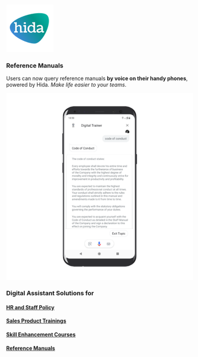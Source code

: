 [![hida](images/hida-128x128.png)](./)

### Reference Manuals
Users can now query reference manuals **by voice on their handy phones**, powered by Hida. *Make life easier to your teams*.

![hr screen](images/manuals.png)

### Digital Assistant Solutions for

#### [HR and Staff Policy](./hr.html)
#### [Sales Product Trainings](./sales.html)
#### [Skill Enhancement Courses](./skill.html)
#### [Reference Manuals](./manuals.html)
